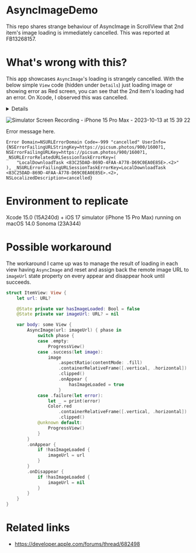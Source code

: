 # AsyncImageDemo

This repo shares strange behaviour of AsyncImage in ScrollView that 2nd item's image loading is immediately cancelled.
This was reported at FB13268157.

# What's wrong with this?

This app showcases `AsyncImage`'s loading is strangely cancelled. With the below simple `View` code (hidden under `Details`) just loading image or showing error as Red screen,
you can see that the 2nd item's loading had an error. On Xcode, I observed this was cancelled.

<details>

```swift
struct ItemView: View {
    let url: URL?

    var body: some View {
        AsyncImage(url: url) { phase in
            switch phase {
            case .empty:
                ProgressView()
            case .success(let image):
                image
                    .aspectRatio(contentMode: .fill)
                    .containerRelativeFrame([.vertical, .horizontal])
                    .clipped()
            case .failure(let error):
                let _ = print(error)
                Color.red
                    .containerRelativeFrame([.vertical, .horizontal])
                    .clipped()
            @unknown default:
                ProgressView()
            }
        }
    }
}

struct ContentView: View {
    let urls: [URL?] = [
        URL(string: "https://picsum.photos/900/1600?0"),
        URL(string: "https://picsum.photos/900/1600?1"),
        URL(string: "https://picsum.photos/900/1600?2"),
        URL(string: "https://picsum.photos/900/1600?3"),
        URL(string: "https://picsum.photos/900/1600?4"),
    ]

    var body: some View {
        ScrollView {
            LazyVStack(spacing: 0) {
                ForEach(urls, id: \.self) { url in
                    ItemView(url: url)
                        .frame(maxWidth: .infinity, maxHeight: .infinity)
                        .containerRelativeFrame([.horizontal, .vertical])
                }
            }
            .scrollTargetLayout()
        }
        .ignoresSafeArea()
        .scrollTargetBehavior(.paging)
    }
}
```

</details>

![Simulator Screen Recording - iPhone 15 Pro Max - 2023-10-13 at 15 39 22](https://github.com/ainame/AsyncImageDemo/assets/748949/4f151805-bf89-4d35-a158-17706cb2d334)

Error message here.

```
Error Domain=NSURLErrorDomain Code=-999 "cancelled" UserInfo={NSErrorFailingURLStringKey=https://picsum.photos/900/1600?1, NSErrorFailingURLKey=https://picsum.photos/900/1600?1, _NSURLErrorRelatedURLSessionTaskErrorKey=(
    "LocalDownloadTask <83C25DAD-869D-4FAA-A778-D69C0EA0E85E>.<2>"
), _NSURLErrorFailingURLSessionTaskErrorKey=LocalDownloadTask <83C25DAD-869D-4FAA-A778-D69C0EA0E85E>.<2>, NSLocalizedDescription=cancelled}
```

# Environment to replicate

Xcode 15.0 (15A240d) + iOS 17 simulator (iPhone 15 Pro Max) running on macOS 14.0 Sonoma (23A344)

# Possible workaround

The workaround I came up was to manage the result of loading in each view having `AsyncImage` and
reset and assign back the remote image URL to `imageUrl` state property on every appear and disappear hook until succeeds.

```swift
struct ItemView: View {
    let url: URL?

    @State private var hasImageLoaded: Bool = false
    @State private var imageUrl: URL? = nil

    var body: some View {
        AsyncImage(url: imageUrl) { phase in
            switch phase {
            case .empty:
                ProgressView()
            case .success(let image):
                image
                    .aspectRatio(contentMode: .fill)
                    .containerRelativeFrame([.vertical, .horizontal])
                    .clipped()
                    .onAppear {
                        hasImageLoaded = true
                    }
            case .failure(let error):
                let _ = print(error)
                Color.red
                    .containerRelativeFrame([.vertical, .horizontal])
                    .clipped()
            @unknown default:
                ProgressView()
            }
        }
        .onAppear {
            if !hasImageLoaded {
                imageUrl = url
            }
        }
        .onDisappear {
            if !hasImageLoaded {
                imageUrl = nil
            }
        }
    }
}
```

# Related links

* https://developer.apple.com/forums/thread/682498
